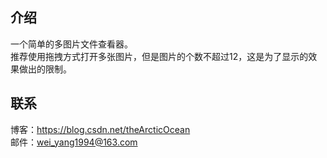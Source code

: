 ## 介绍
一个简单的多图片文件查看器。<br>
推荐使用拖拽方式打开多张图片，但是图片的个数不超过12，这是为了显示的效果做出的限制。<br>

## 联系
博客：https://blog.csdn.net/theArcticOcean  
邮件：wei_yang1994@163.com  
